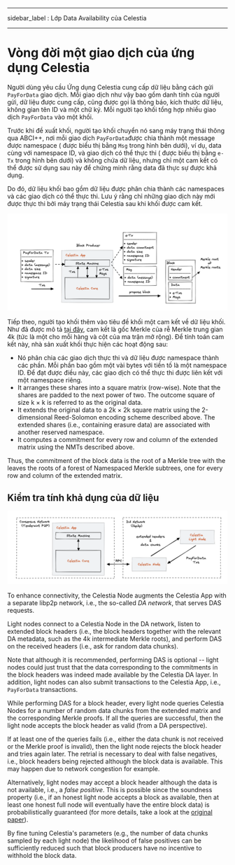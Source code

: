- - -
sidebar_label : Lớp Data Availability của Celestia
- - -

# Vòng đời một giao dịch của ứng dụng Celestia

Người dùng yêu cầu Ứng dụng Celestia cung cấp dữ liệu bằng cách gửi ` PayForData ` giao dịch. Mỗi giao dịch như vậy bao gồm danh tính của người gửi, dữ liệu được cung cấp, cũng được gọi là thông báo, kích thước dữ liệu, không gian tên ID và một chữ ký. Mỗi người tạo khối tổng hợp nhiều giao dịch `PayForData` vào một khối.

Trước khi đề xuất khối, người tạo khối chuyển nó sang máy trạng thái thông qua ABCI++, nơi mỗi giao dịch `PayForData`được chia thành một message được namespace ( được biểu thị bằng `Msg` trong hình bên dưới), ví dụ, data cùng với namespace ID, và giao dịch có thể thực thi ( được biểu thị bằng `e-Tx` trong hình bên dưới) và không chứa dữ liệu, nhưng chỉ một cam kết có thể được sử dụng sau này để chứng minh rằng data đã thực sự được khả dụng.

Do đó, dữ liệu khối bao gồm dữ liệu được phân chia thành các namespaces và các giao dịch có thể thực thi. Lưu ý rằng chỉ những giao dịch này mới được thực thi bởi máy trạng thái Celestia sau khi khối được cam kết.

![Vòng đời một giao dịch của Celestia App](/img/concepts/tx-lifecycle.png)

Tiếp theo, người tạo khối thêm vào tiêu đề khối một cam kết về dữ liệu khối. Như đã được mô tả [tại đây](./data-availability-layer.md#fraud-proofs-of-incorrectly-extended-data), cam kết là gốc Merkle của rễ Merkle trung gian 4k (tức là một cho mỗi hàng và cột của ma trận mở rộng). Để tính toán cam kết này, nhà sản xuất khối thực hiện các hoạt động sau:

- Nó phân chia các giao dịch thực thi và dữ liệu được namespace thành các phần. Mỗi phần bao gồm một vài bytes với tiền tố là một namespace ID. Để đạt được điều này, các giao dịch có thể thực thi được liên kết với một namespace riêng.
- It arranges these shares into a square matrix (row-wise). Note that the shares are padded to the next power of two. The outcome square of size k × k is referred to as the original data.
- It extends the original data to a 2k × 2k square matrix using the 2-dimensional Reed-Solomon encoding scheme described above. The extended shares (i.e., containing erasure data) are associated with another reserved namespace.
- It computes a commitment for every row and column of the extended matrix using the NMTs described above.

Thus, the commitment of the block data is the root of a Merkle tree with the leaves the roots of a forest of Namespaced Merkle subtrees, one for every row and column of the extended matrix.

## Kiểm tra tính khả dụng của dữ liệu

![Mạng lưới DA](/img/concepts/consensus-da.png)

To enhance connectivity, the Celestia Node augments the Celestia App with a separate libp2p network, i.e., the so-called _DA network_, that serves DAS requests.

Light nodes connect to a Celestia Node in the DA network, listen to extended block headers (i.e., the block headers together with the relevant DA metadata, such as the 4k intermediate Merkle roots), and perform DAS on the received headers (i.e., ask for random data chunks).

Note that although it is recommended, performing DAS is optional -- light nodes could just trust that the data corresponding to the commitments in the block headers was indeed made available by the Celestia DA layer. In addition, light nodes can also submit transactions to the Celestia App, i.e., `PayForData` transactions.

While performing DAS for a block header, every light node queries Celestia Nodes for a number of random data chunks from the extended matrix and the corresponding Merkle proofs. If all the queries are successful, then the light node accepts the block header as valid (from a DA perspective).

If at least one of the queries fails (i.e., either the data chunk is not received or the Merkle proof is invalid), then the light node rejects the block header and tries again later. The retrial is necessary to deal with false negatives, i.e., block headers being rejected although the block data is available. This may happen due to network congestion for example.

Alternatively, light nodes may accept a block header although the data is not available, i.e., a _false positive_. This is possible since the soundness property (i.e., if an honest light node accepts a block as available, then at least one honest full node will eventually have the entire block data) is probabilistically guaranteed (for more details, take a look at the [original paper](https://arxiv.org/abs/1809.09044)).

By fine tuning Celestia's parameters (e.g., the number of data chunks sampled by each light node) the likelihood of false positives can be sufficiently reduced such that block producers have no incentive to withhold the block data.
